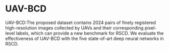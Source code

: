 # UAV-BCD
UAV-BCD:The  proposed dataset contains 2024 pairs of finely registered  high-resolution images collected by UAVs and their  corresponding pixel-level labels, which can provide a new  benchmark for RSCD. We evaluate the effectiveness of  UAV-BCD with the five state-of-art deep neural networks in  RSCD.
